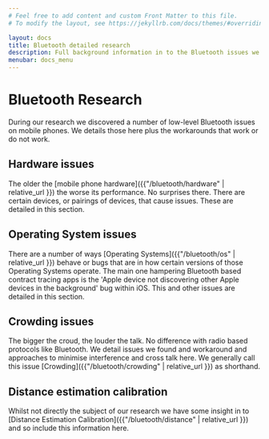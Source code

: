 ```yaml
---
# Feel free to add content and custom Front Matter to this file.
# To modify the layout, see https://jekyllrb.com/docs/themes/#overriding-theme-defaults

layout: docs
title: Bluetooth detailed research
description: Full background information in to the Bluetooth issues we discovered and how we worked around them.
menubar: docs_menu
---
```


# Bluetooth Research

During our research we discovered a number of low-level Bluetooth issues on mobile phones. We details those here plus the workarounds that work or do not work.

## Hardware issues

The older the [mobile phone hardware]({{"/bluetooth/hardware" | relative_url }}) the worse its performance. 
No surprises there. There are certain devices,
or pairings of devices, that cause issues. These are detailed in this section.

## Operating System issues

There are a number of ways [Operating Systems]({{"/bluetooth/os" | relative_url }}) behave or bugs that are in how certain versions of those
Operating Systems operate. The main one hampering Bluetooth based contract tracing apps is the
'Apple device not discovering other Apple devices in the background' bug within iOS. This and
other issues are detailed in this section.

## Crowding issues

The bigger the croud, the louder the talk. No difference with radio based protocols like Bluetooth.
We detail issues we found and workaround and approaches to minimise interference and cross talk here. We generally call this issue [Crowding]({{"/bluetooth/crowding" | relative_url }}) as shorthand.

## Distance estimation calibration

Whilst not directly the subject of our research we have some insight 
in to [Distance Estimation Calibration]({{"/bluetooth/distance" | relative_url }}) and so include this information here.
